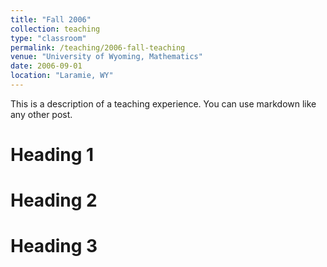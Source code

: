 ```yaml
---
title: "Fall 2006"
collection: teaching
type: "classroom"
permalink: /teaching/2006-fall-teaching
venue: "University of Wyoming, Mathematics"
date: 2006-09-01
location: "Laramie, WY"
---
```


This is a description of a teaching experience. You can use markdown like any other post.

Heading 1
======

Heading 2
======

Heading 3
======